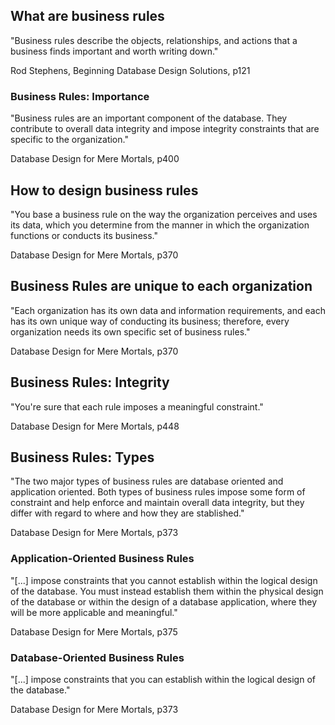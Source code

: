 ## What are business rules

"Business rules describe the objects, relationships, and actions that a business finds important and worth writing down."

Rod Stephens, Beginning Database Design Solutions, p121

### Business Rules: Importance

"Business rules are an important component of the database. They contribute to overall data integrity and impose integrity constraints that are specific to the organization."

Database Design for Mere Mortals, p400

## How to design business rules

"You base a business rule on the way the organization perceives and uses its data, which you determine from the manner in which the organization functions or conducts its business."

Database Design for Mere Mortals, p370

## Business Rules are unique to each organization

"Each organization has its own data and information requirements, and each has its own unique way of conducting its business; therefore, every organization needs its own specific set of business rules."

Database Design for Mere Mortals, p370

## Business Rules: Integrity

"You're sure that each rule imposes a meaningful constraint."

Database Design for Mere Mortals, p448

## Business Rules: Types

"The two major types of business rules are database oriented and application oriented. Both types of business rules impose some form of constraint and help enforce and maintain overall data integrity, but they differ with regard to where and how they are stablished."

Database Design for Mere Mortals, p373

### Application-Oriented Business Rules

"[...] impose constraints that you cannot establish within the logical design of the database. You must instead establish them within the physical design of the database or within the design of a database application, where they will be more applicable and meaningful."

Database Design for Mere Mortals, p375

### Database-Oriented Business Rules

"[...] impose constraints that you can establish within the logical design of the database."

Database Design for Mere Mortals, p373